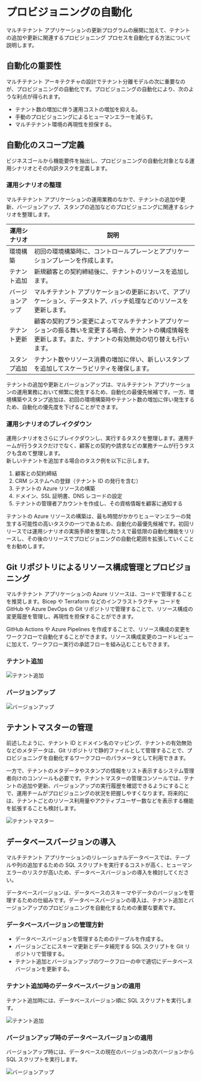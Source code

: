 # プロビジョニングの自動化
マルチテナント アプリケーションの更新プログラムの展開に加えて、テナントの追加や更新に関連するプロビジョニング プロセスを自動化する方法について説明します。

## 自動化の重要性
マルチテナント アーキテクチャの設計でテナント分離モデルの次に重要なのが、プロビジョニングの自動化です。プロビジョニングの自動化により、次のような利点が得られます。
- テナント数の増加に伴う運用コストの増加を抑える。
- 手動のプロビジョニングによるヒューマンエラーを減らす。
- マルチテナント環境の再現性を担保する。

## 自動化のスコープ定義
ビジネスゴールから機能要件を抽出し、プロビジョニングの自動化対象となる運用シナリオとその内訳タスクを定義します。

### 運用シナリオの整理
マルチテナント アプリケーションの運用業務のなかで、テナントの追加や更新、バージョンアップ、スタンプの追加などのプロビジョニングに関連するシナリオを整理します。

| 運用シナリオ | 説明 |
| --- | --- |
| 環境構築 | 初回の環境構築時に、コントロールプレーンとアプリケーションプレーンを作成します。 |
| テナント追加 | 新規顧客との契約締結後に、テナントのリソースを追加します。 |
| バージョンアップ | マルチテナント アプリケーションの更新において、アプリケーション、データストア、バッチ処理などのリソースを更新します。 |
| テナント更新 | 顧客の契約プラン変更によってマルチテナントアプリケーションの振る舞いを変更する場合、テナントの構成情報を更新します。また、テナントの有効無効の切り替えも行います。 |
| スタンプ追加 | テナント数やリソース消費の増加に伴い、新しいスタンプを追加してスケーラビリティを確保します。 |

テナントの追加や更新とバージョンアップは、マルチテナント アプリケーションの運用業務において頻繁に発生するため、自動化の最優先候補です。一方、環境構築やスタンプ追加は、初回の環境構築時やテナント数の増加に伴い発生するため、自動化の優先度を下げることができます。

### 運用シナリオのブレイクダウン
運用シナリオをさらにブレイクダウンし、実行するタスクを整理します。運用チームが行うタスクだけでなく、顧客との契約や請求などの業務チームが行うタスクも含めて整理します。  
新しいテナントを追加する場合のタスク例を以下に示します。
1. 顧客との契約締結
2. CRM システムへの登録（テナント ID の発行を含む）
3. テナントの Azure リソースの構築
4. ドメイン、SSL 証明書、DNS レコードの設定
5. テナントの管理者アカウントを作成し、その資格情報を顧客に通知する

テナントの Azure リソースの構築は、最も時間がかかりヒューマンエラーの発生する可能性の高いタスクの一つであるため、自動化の最優先候補です。初回リリースでは運用シナリオの実施手順を整理したうえで最低限の自動化機能をリリースし、その後のリリースでプロビジョニングの自動化範囲を拡張していくことをお勧めします。

## Git リポジトリによるリソース構成管理とプロビジョニング
マルチテナント アプリケーションの Azure リソースは、コードで管理することを推奨します。Bicep や Terraform などのインフラストラクチャ コードを GitHub や Azure DevOps の Git リポジトリで管理することで、リソース構成の変更履歴を管理し、再現性を担保することができます。

GitHub Actions や Azure Pipelines を作成することで、リソース構成の変更をワークフローで自動化することができます。リソース構成変更のコードレビューに加えて、ワークフロー実行の承認フローを組み込むこともできます。

### テナント追加
![テナント追加](../images/chapter05-create-tenant-workflow.png)

### バージョンアップ
![バージョンアップ](../images/chapter05-update-application.png)

## テナントマスターの管理
前述したように、テナント ID とドメイン名のマッピング、テナントの有効無効などのメタデータは、Git リポジトリで静的ファイルとして管理することで、プロビジョニングを自動化するワークフローのパラメータとして利用できます。

一方で、テナントのメタデータやスタンプの情報をリスト表示するシステム管理者向けのコンソールも必要です。テナントマスターの管理コンソールでは、テナントの追加や更新、バージョンアップの実行履歴を確認できるようにすることで、運用チームがプロビジョニングの状況を把握しやすくなります。将来的には、テナントごとのリソース利用量やアクティブユーザー数などを表示する機能を拡張することも検討します。

![テナントマスター](../images/chapter05-tenant-master.png)

## データベースバージョンの導入
マルチテナント アプリケーションのリレーショナルデータベースでは、テーブルや列の追加するための SQL スクリプトを実行するコストが高く、ヒューマンエラーのリスクが高いため、データベースバージョンの導入を検討してください。

データベースバージョンは、データベースのスキーマやデータのバージョンを管理するための仕組みです。データベースバージョンの導入は、テナント追加とバージョンアップのプロビジョニングを自動化するための重要な要素です。

### データベースバージョンの管理方針
- データベースバージョンを管理するためのテーブルを作成する。
- バージョンごとにスキーマ更新とデータ補完する SQL スクリプトを Git リポジトリで管理する。
- テナント追加とバージョンアップのワークフローの中で適切にデータベースバージョンを更新する。

### テナント追加時のデータベースバージョンの適用
テナント追加時には、データベースバージョン順に SQL スクリプトを実行します。

![テナント追加](../images/chapter05-db-version-create-tenant.png)

### バージョンアップ時のデータベースバージョンの適用
バージョンアップ時には、データベースの現在のバージョンの次バージョンから SQL スクリプトを実行します。

![バージョンアップ](../images/chapter05-db-version-update-app.png)
